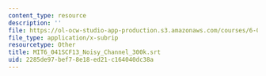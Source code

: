 ```yaml
---
content_type: resource
description: ''
file: https://ol-ocw-studio-app-production.s3.amazonaws.com/courses/6-041sc-probabilistic-systems-analysis-and-applied-probability-fall-2013/2285de97bef78e18ed21c164040dc38a_MIT6_041SCF13_Noisy_Channel_300k.srt
file_type: application/x-subrip
resourcetype: Other
title: MIT6_041SCF13_Noisy_Channel_300k.srt
uid: 2285de97-bef7-8e18-ed21-c164040dc38a
---
```


